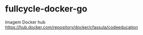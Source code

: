 # fullcycle-docker-go
  Imagem Docker hub
  https://hub.docker.com/repository/docker/cfassula/codeeducation
  
